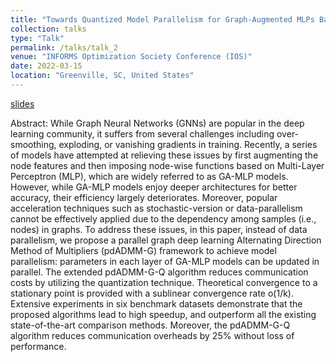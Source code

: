 ```yaml
---
title: "Towards Quantized Model Parallelism for Graph-Augmented MLPs Based on Gradient-Free ADMM Framework"
collection: talks
type: "Talk"
permalink: /talks/talk_2
venue: "INFORMS Optimization Society Conference (IOS)"
date: 2022-03-15
location: "Greenville, SC, United States"
---
```

[slides](https://github.com/xianggebenben/Junxiang_Wang.github.io/blob/master/supplementary_material/IOS2022/IOS_2022_talk.pdf)

Abstract: While Graph Neural Networks (GNNs) are popular in the deep learning community, it suffers from several challenges including over-smoothing, exploding, or vanishing gradients in training. Recently, a series of models have attempted at relieving these issues by first augmenting the node features and then imposing node-wise functions based on Multi-Layer Perceptron (MLP), which are widely referred to as GA-MLP models. However, while GA-MLP models enjoy deeper architectures for better accuracy, their efficiency largely deteriorates. Moreover, popular acceleration techniques such as stochastic-version or data-parallelism cannot be effectively applied due to the dependency among samples (i.e., nodes) in graphs. To address these issues, in this paper, instead of data parallelism, we propose a parallel graph deep learning Alternating Direction Method of Multipliers (pdADMM-G) framework to achieve model parallelism: parameters in each layer of GA-MLP models can be updated in parallel. The extended pdADMM-G-Q algorithm reduces communication costs by utilizing the quantization technique. Theoretical convergence to a stationary point is provided with a sublinear convergence rate o(1/k). Extensive experiments in six benchmark datasets demonstrate that the proposed algorithms lead to high speedup, and outperform all the existing state-of-the-art comparison methods. Moreover, the pdADMM-G-Q algorithm reduces communication overheads by 25% without loss of performance.
